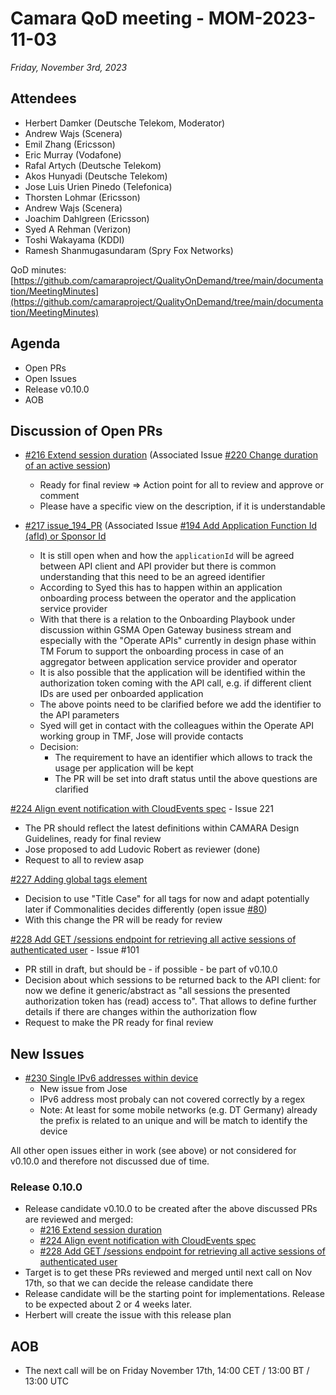 # Camara QoD meeting - MOM-2023-11-03

*Friday, November 3rd, 2023*

## Attendees

* Herbert Damker (Deutsche Telekom, Moderator)
* Andrew Wajs (Scenera)
* Emil Zhang (Ericsson)
* Eric Murray (Vodafone)
* Rafal Artych (Deutsche Telekom)
* Akos Hunyadi (Deutsche Telekom)
* Jose Luis Urien Pinedo (Telefonica)
* Thorsten Lohmar (Ericsson)
* Andrew Wajs (Scenera)
* Joachim Dahlgreen (Ericsson)
* Syed A Rehman (Verizon)
* Toshi Wakayama (KDDI)
* Ramesh Shanmugasundaram (Spry Fox Networks)


QoD minutes: [https://github.com/camaraproject/QualityOnDemand/tree/main/documentation/MeetingMinutes](https://github.com/camaraproject/QualityOnDemand/tree/main/documentation/MeetingMinutes)

## Agenda

* Open PRs
* Open Issues
* Release v0.10.0
* AOB

## Discussion of Open PRs

* [#216 Extend session duration](https://github.com/camaraproject/QualityOnDemand/pull/216) (Associated Issue [#220 Change duration of an active session](https://github.com/camaraproject/QualityOnDemand/issues/220))
  * Ready for final review => Action point for all to review and approve or comment
  * Please have a specific view on the description, if it is understandable
 
* [#217 issue_194_PR](https://github.com/camaraproject/QualityOnDemand/pull/217) (Associated Issue [#194 Add Application Function Id (afId) or Sponsor Id](https://github.com/camaraproject/QualityOnDemand/issues/194)
  * It is still open when and how the `applicationId` will be agreed between API client and API provider but there is common understanding that this need to be an agreed identifier
  * According to Syed this has to happen within an application onboarding process between the operator and the application service provider
  * With that there is a relation to the Onboarding Playbook under discussion within GSMA Open Gateway business stream and especially with the "Operate APIs" currently in design phase within TM Forum to support the onboarding process in case of an aggregator between application service provider and operator
  * It is also possible that the application will be identified within the authorization token coming with the API call, e.g. if different client IDs are used per onboarded application
  * The above points need to be clarified before we add the identifier to the API parameters
  * Syed will get in contact with the colleagues within the Operate API working group in TMF, Jose will provide contacts
  * Decision:
    * The requirement to have an identifier which allows to track the usage per application will be kept
    * The PR will be set into draft status until the above questions are clarified

[#224 Align event notification with CloudEvents spec](https://github.com/camaraproject/QualityOnDemand/pull/224) - Issue 221
  * The PR should reflect the latest definitions within CAMARA Design Guidelines, ready for final review
  * Jose proposed to add Ludovic Robert as reviewer (done)
  * Request to all to review asap

[#227 Adding global tags element](https://github.com/camaraproject/QualityOnDemand/pull/227)
  * Decision to use "Title Case" for all tags for now and adapt potentially later if Commonalities decides differently (open issue [#80](https://github.com/camaraproject/Commonalities/issues/80))
  * With this change the PR will be ready for review

[#228 Add GET /sessions endpoint for retrieving all active sessions of authenticated user](https://github.com/camaraproject/QualityOnDemand/pull/228) - Issue #101
  * PR still in draft, but should be - if possible - be part of v0.10.0
  * Decision about which sessions to be returned back to the API client: for now we define it generic/abstract as "all sessions the presented authorization token has (read) access to". That allows to define further details if there are changes within the authorization flow
  * Request to make the PR ready for final review

## New Issues

* [#230 Single IPv6 addresses within device]()
  * New issue from Jose
  * IPv6 address most probaly can not covered correctly by a regex
  * Note: At least for some mobile networks (e.g. DT Germany) already the prefix is related to an unique and will be match to identify the device

All other open issues either in work (see above) or not considered for v0.10.0 and therefore not discussed due of time.

### Release 0.10.0

* Release candidate v0.10.0 to be created after the above discussed PRs are reviewed and merged:
  * [#216 Extend session duration](https://github.com/camaraproject/QualityOnDemand/pull/216)
  * [#224 Align event notification with CloudEvents spec](https://github.com/camaraproject/QualityOnDemand/pull/224)
  * [#228 Add GET /sessions endpoint for retrieving all active sessions of authenticated user](https://github.com/camaraproject/QualityOnDemand/pull/228)
* Target is to get these PRs reviewed and merged until next call on Nov 17th, so that we can decide the release candidate there
* Release candidate will be the starting point for implementations. Release to be expected about 2 or 4 weeks later.
* Herbert will create the issue with this release plan

## AOB

* The next call will be on Friday November 17th, 14:00 CET / 13:00 BT / 13:00 UTC
